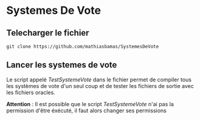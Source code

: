 # Systemes De Vote

## Telecharger le fichier 

```git clone https://github.com/mathiasbamas/SystemesDeVote```

## Lancer les systemes de vote

Le script appelé *TestSystemeVote* dans le fichier permet de compiler tous les systèmes de vote d'un seul coup et de tester les fichiers de sortie avec les fichiers oracles.

**Attention** : Il est possible que le script *TestSystemeVote* n'ai pas la permission d'être éxécuté, il faut alors changer ses permissions
